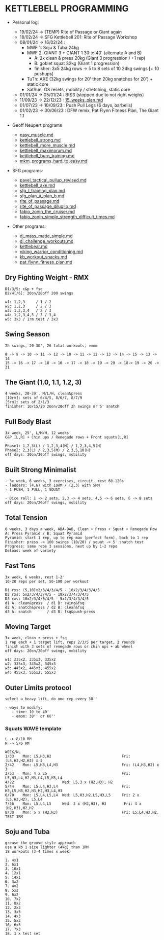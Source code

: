 # KETTLEBELL PROGRAMMING

- Personal log:
   - 19/02/24 -> (TEMP) Rite of Passage or Giant again 
   - 18/02/24 -> SFG Kettlebell 201: Rite of Passage Workshop 
   - 08/01/24 -> 16/02/24 :
      - MWF 1: Soju & Tuba 24kg 
      - MWF 2: GIANT 3 + GIANT 1 30 to 40' (alternate A and B)
         - A: 2x clean & press 20kg (Giant 3 progression / +1 rep)
         - B: goblet squat 32kg (Giant 1 progression)
         - finisher: 3x5 24kg rows -> 5 to 8 sets of 10 24kg swings [+ 10 pushups]
      - TuTh: AXE (32kg swings for 20' then 20kg snatches for 20') + static core
      - SatSun: OS resets, mobility / stretching, static core
   - 01/01/24 -> 05/01/24 : BtS3 (stopped due to not right weighs)
   - 11/09/23 -> 22/12/23 : [15_weeks_plan.md](15_weeks_plan.md)
   - 01/07/23 -> 10/09/23 : Push Pull Legs (6 days, barbells)
   - 01/02/23 -> 30/06/23 : DFW remix, Pat Flynn Fitness Plan, The Giant 1.1

- Geoff Neupert programs
  - [easy_muscle.md](geoff_neupert_easy_muscle.md) 
  - [kettlebell_strong.md](kettlebell_strong.md)
  - [kettlebell_more_muscle.md](kettlebell_more_muscle.md)
  - [kettlebell_maximorum.md](kettlebell_maximorum.md)
  - [kettlebell_burn_training.md](kettlebell_burn_training.md)
  - [mkm_programs_hard_to_easy.md](mkm_programs_hard_to_easy.md)
 
- SFG programs:
  - [pavel_tactical_pullup_revised.md](pavel_tactical_pullup_revised.md)
  - [kettlebell_axe.md](kettlebell_axe.md)
  - [sfg_I_training_plan.md](sfg_I_training_plan.md)
  - [sfg_plan_a_plan_b.md](sfg_plan_a_plan_b.md)
  - [rite_of_passage.md](rite_of_passage.md)
  - [rite_of_passage_diluglio.md](rite_of_passage_diluglio.md)
  - [fabio_zonin_the_cruiser.md](fabio_zonin_the_cruiser.md)
  - [fabio_zonin_simple_strength_difficult_times.md](fabio_zonin_simple_strength_difficult_times.md)
    
- Other programs:
  - [dj_mass_made_simple.md](dj_mass_made_simple.md)
  - [dj_challenge_workouts.md](dj_challenge_workouts.md)
  - [kettlebear.md](kettlebear.md)
  - [viking_warrior_conditioning.md](viking_warrior_conditioning.md)
  - [kb_workout_snacks.md](kb_workout_snacks.md)
  - [pat_flynn_fitness_plan.md](pat_flynn_fitness_plan.md)

## Dry Fighting Weight - RMX
```
D1/3/5: c&p + fsq
D2/4[/6]: 20on/20off 200 swings

w1: 1,2,3     / 1 / 2
w2: 1,2,3     / 2 / 3
w3: 1,2,3,4   / 2 / 3
w4: 1,2,3,4,5 / 3 / 3,4
w5: 3x3 / 1rm test / 3x3
```

## Swing Season
```
2h swings, 20-30', 26 total workouts, emom

8 -> 9 -> 10 -> 11 -> 12 -> 10 -> 11 -> 12 -> 13 -> 14 -> 15 -> 13 -> 14
15 -> 16 -> 17 -> 18 -> 16 -> 17 -> 18 -> 19 -> 20 -> 18-> 19 -> 20 -> 21
```

## The Giant (1.0, 1.1, 1.2, 3)
```
4 weeks, 20-30', M/L/H, clean&press
[10rm]: sets of 6/4/5, 8/6/7, 8/7/9
[5rm]: sets of 2/1/3
finisher: 10/15/20 20on/20off 2h swings or 5' snatch
```

## Full Body Blast
```
3x week, 25', L/M/H, 12 weeks
C&P [L,R] + Chin ups / Renegade rows + Front squats[L,R]

Phase1: 1,2,3(L) / 1,2,3,4(M) / 1,2,3,4,5(H)
Phase2: 2,3(L) / 2,3,5(M) / 2,3,5,10(H)
off days: 20on/20off swings, mobility
```


## Built Strong Minimalist
```
- 3x week, 6 weeks, 3 exercises, circuit, rest 60-120s 
- ladders: (4,6) with 10RM / (2,3) with 5RM
- 1 PUSH, 1 PULL, 1 SQUAT

- Dice roll: 1 -> 2 sets, 2,3 -> 4 sets, 4,5 -> 6 sets, 6 -> 8 sets
off days: 20on/20off swings, mobility
```

## Total Tension
```
6 weeks, 3 days a week, ABA-BAB, Clean + Press + Squat + Renegade Row
A: Press Pyramid / B: Squat Pyramid
Pyramid: start 1 rep, up to rep max (perfect form), back to 1 rep
Finisher: press -> 100 swings (10/20) / squat -> 5' snatch test
Progress: same reps 3 sessions, next up by 1-2 reps
Deload: week of variety
```

## Fast Tens
```
3x week, 6 weeks, rest 1-2'
10-20 reps per set, 50-100 per workout

D1 rxs: (5,10)x2/3/4/3/4/5 - 10x2/3/4/3/4/5
D2 rxs: 5x2/3/4/3/4/5 - 10x2/3/4/3/4/5
D3 rxs: 10x2/3/4/3/4/5 - 5x2/3/4/3/4/5
d1 A: clean&press  / d1 B: swing&fsq
d2 A: snatch&press / d2 B: clean&fsq
d3 A: snatch       / d3 B: fsq&push-press
```

## Moving Target
```
3x week, clean + press + fsq
1 rep each + 1 target lift, reps 2/3/5 per target, 2 rounds
finish with 3 sets of renegade rows or chin ups + ab wheel
off days: 20on/20off swings, mobility

w1: 235x2, 235x3, 335x2
w2: 335x3, 345x2, 345x3
w3: 445x2, 445x3, 455x2
w4: 455x3, 555x2, 555x3
```

## Outer Limits protocol
```
select a heavy lift, do one rep every 30''

- ways to modify:
   - time: 10 to 40'
   - emom: 30'' or 60''
```

### Squats WAVE template
```
L -> 8/10 RM
H -> 5/6 RM

WEEK/NL
1/33	Mon: L5,H3,H2                                Fri: (L4,H3,H2,H3) x 2	
2/42	Mon: L5,H3,L4,H3                             Fri: (L4,H3,H2) x 3	
3/53	Mon: 4 x L5                                  Fri: L5,H3,L4,H2,H3,L4,L5,H3,L4	
4/22	                  Wed: L5,3 x (H2,H3), H2			
5/44	Mon: L5,L4,H3,L4                             Fri: H3,L5,H3,H2,H3,H2,H3,L4,H3	
6/70	Mon: L5,L4,L5,L4  Wed: L5,H3,H2,L5,H3,L5     Fri: 2 x (L5,H3,H2), L5,L4	
7/56	Mon: L5,L4,L5     Wed: 3 x (H2,H3), H3	      Fri: 4 x (H2,H3),H2,H2	
8/30	Mon: 6 x (H2,H3)                             Fri: L5,L4,H3,H2, TEST 1RM
```


## Soju and Tuba
```
grease the groove style approach
use a kb 1 size lighter (4kg) than 1RM
18 workouts (3-4 times x week)

1. 4x1
2. 6x1
3. 10x1
4. 12x1
5. 14x1
6. 3x2
7. 4x2
8. 5x2
9. 6x2
10. 7x2
11. 8x2
12. 2x3
13. 3x3
14. 4x3
15. 5x3
16. 6x3
17. 7x3
18. 1 x test set
```
